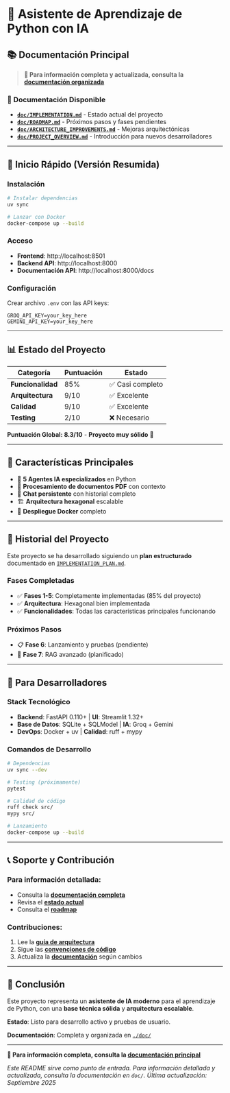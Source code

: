 # 🤖 Asistente de Aprendizaje de Python con IA

## 📚 **Documentación Principal**
> **🚀 Para información completa y actualizada, consulta la [documentación organizada](./doc/README.md)**

### **📖 Documentación Disponible**
- **[`doc/IMPLEMENTATION.md`](./doc/IMPLEMENTATION.md)** - Estado actual del proyecto
- **[`doc/ROADMAP.md`](./doc/ROADMAP.md)** - Próximos pasos y fases pendientes
- **[`doc/ARCHITECTURE_IMPROVEMENTS.md`](./doc/ARCHITECTURE_IMPROVEMENTS.md)** - Mejoras arquitectónicas
- **[`doc/PROJECT_OVERVIEW.md`](./doc/PROJECT_OVERVIEW.md)** - Introducción para nuevos desarrolladores

---

## 🎯 **Inicio Rápido (Versión Resumida)**

### **Instalación**
```bash
# Instalar dependencias
uv sync

# Lanzar con Docker
docker-compose up --build
```

### **Acceso**
- **Frontend**: http://localhost:8501
- **Backend API**: http://localhost:8000
- **Documentación API**: http://localhost:8000/docs

### **Configuración**
Crear archivo `.env` con las API keys:
```env
GROQ_API_KEY=your_key_here
GEMINI_API_KEY=your_key_here
```

---

## 📊 **Estado del Proyecto**

| Categoría | Puntuación | Estado |
|-----------|------------|---------|
| **Funcionalidad** | 85% | ✅ Casi completo |
| **Arquitectura** | 9/10 | ✅ Excelente |
| **Calidad** | 9/10 | ✅ Excelente |
| **Testing** | 2/10 | ❌ Necesario |

**Puntuación Global: 8.3/10** - **Proyecto muy sólido** 🚀

---

## 🚀 **Características Principales**

- 🤖 **5 Agentes IA especializados** en Python
- 📄 **Procesamiento de documentos PDF** con contexto
- 💬 **Chat persistente** con historial completo
- 🏗️ **Arquitectura hexagonal** escalable
- 🐳 **Despliegue Docker** completo

---

## 📝 **Historial del Proyecto**

Este proyecto se ha desarrollado siguiendo un **plan estructurado** documentado en [`IMPLEMENTATION_PLAN.md`](IMPLEMENTATION_PLAN.md).

### **Fases Completadas**
- ✅ **Fases 1-5**: Completamente implementadas (85% del proyecto)
- ✅ **Arquitectura**: Hexagonal bien implementada
- ✅ **Funcionalidades**: Todas las características principales funcionando

### **Próximos Pasos**
- 📋 **Fase 6**: Lanzamiento y pruebas (pendiente)
- 🔮 **Fase 7**: RAG avanzado (planificado)

---

## 🎯 **Para Desarrolladores**

### **Stack Tecnológico**
- **Backend**: FastAPI 0.110+ | **UI**: Streamlit 1.32+
- **Base de Datos**: SQLite + SQLModel | **IA**: Groq + Gemini
- **DevOps**: Docker + uv | **Calidad**: ruff + mypy

### **Comandos de Desarrollo**
```bash
# Dependencias
uv sync --dev

# Testing (próximamente)
pytest

# Calidad de código
ruff check src/
mypy src/

# Lanzamiento
docker-compose up --build
```

---

## 📞 **Soporte y Contribución**

### **Para información detallada:**
- Consulta la **[documentación completa](./doc/README.md)**
- Revisa el **[estado actual](./doc/IMPLEMENTATION.md)**
- Consulta el **[roadmap](./doc/ROADMAP.md)**

### **Contribuciones:**
1. Lee la **[guía de arquitectura](./doc/ARCHITECTURE_IMPROVEMENTS.md)**
2. Sigue las **[convenciones de código](./doc/PROJECT_OVERVIEW.md)**
3. Actualiza la **[documentación](./doc/)** según cambios

---

## 🎉 **Conclusión**

Este proyecto representa un **asistente de IA moderno** para el aprendizaje de Python, con una **base técnica sólida** y **arquitectura escalable**.

**Estado**: Listo para desarrollo activo y pruebas de usuario.

**Documentación**: Completa y organizada en [`./doc/`](./doc/)

---

**🎯 Para información completa, consulta la [documentación principal](./doc/README.md)**

*Este README sirve como punto de entrada. Para información detallada y actualizada, consulta la documentación en `doc/`. Última actualización: Septiembre 2025*
